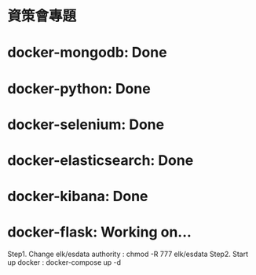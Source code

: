 # 資策會專題
# docker-mongodb: Done
# docker-python: Done
# docker-selenium: Done
# docker-elasticsearch: Done
# docker-kibana: Done
# docker-flask: Working on...

Step1. Change elk/esdata authority : chmod -R 777 elk/esdata
Step2. Start up docker : docker-compose up -d
